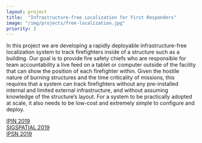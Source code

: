 ```yaml
---
layout: project
title:  "Infrastructure-free Localization for First Responders"
image: "/img/projects/free-localization.jpg"
priority: 3
---
```

In this project we are developing a rapidly deployable infrastructure-free localization system to track firefighters inside of a structure such as a building. Our goal is to provide fire safety chiefs who are responsible for team accountability a live feed on a tablet or computer outside of the facility that can show the position of each firefighter within. Given the hostile nature of burning structures and the time criticality of missions, this requires that a system can track firefighters without any pre-installed internal and limited external infrastructure, and without assuming knowledge of the structure’s layout. For a system to be practically adopted at scale, it also needs to be low-cost and extremely simple to configure and deploy.



[IPIN 2019](http://users.ece.cmu.edu/~agr/resources/publications/ipin19-mag-ar.pdf)  
[SIGSPATIAL 2019](http://users.ece.cmu.edu/~agr/resources/publications/sigspatial19-wang.pdf)  
[IPSN 2019](http://users.ece.cmu.edu/~agr/resources/publications/floorplan_IPSN_18.pdf)  
